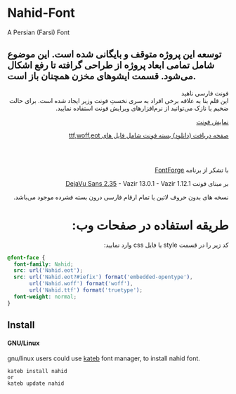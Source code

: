# Nahid-Font
A Persian (Farsi) Font

## توسعه این پروژه متوقف و بایگانی شده است. این موضوع شامل تمامی ابعاد پروژه از طراحی گرافته تا رفع اشکال می‌شود. قسمت ایشوهای مخزن همچنان باز است.

<p dir="rtl">
فونت فارسی ناهید <br />
این قلم بنا به علاقه برخی افراد به سری نخستِ فونت وزیر ایجاد شده است. برای حالت ضخیم یا نازک می‌توانید از نرم‌افزار‌های ویرایش فونت استفاده نمایید. <br />

<p dir="rtl"><a href="http://rastikerdar.github.io/nahid-font/">نمایش فونت</a></p>
<p dir="rtl"><a href="https://github.com/rastikerdar/nahid-font/releases">صفحه دریافت (دانلود) بسته فونت شامل فایل های ttf,woff,eot</a></p> <br />

<br>

<p dir="rtl"> با تشکر از برنامه  <a href="https://fontforge.github.io">FontForge</a></p>
<p dir="rtl"> بر مبنای فونت <a href="http://dejavu-fonts.org">DejaVu Sans 2.35</a> - Vazir 13.0.1 - Vazir 1.12.1</p>

</p>
<p lang="fa" dir="rtl" align="right">
نسخه های بدون حروف لاتین یا تمام ارقام فارسی درون بسته فشرده موجود می‌باشد.
</p>
<h1 dir="rtl">
طریقه استفاده در صفحات وب:
</h1>

<p dir="rtl">
کد زیر را در قسمت style یا فایل css وارد نمایید:
</p>


```css
@font-face {
  font-family: Nahid;
  src: url('Nahid.eot');
  src: url('Nahid.eot?#iefix') format('embedded-opentype'),
       url('Nahid.woff') format('woff'),
       url('Nahid.ttf') format('truetype');
  font-weight: normal;
}
```

## Install
#### GNU/Linux
gnu/linux users could use [kateb](https://github.com/kiamazi/kateb) font manager, to install nahid font.

```
kateb install nahid
or
kateb update nahid
```
